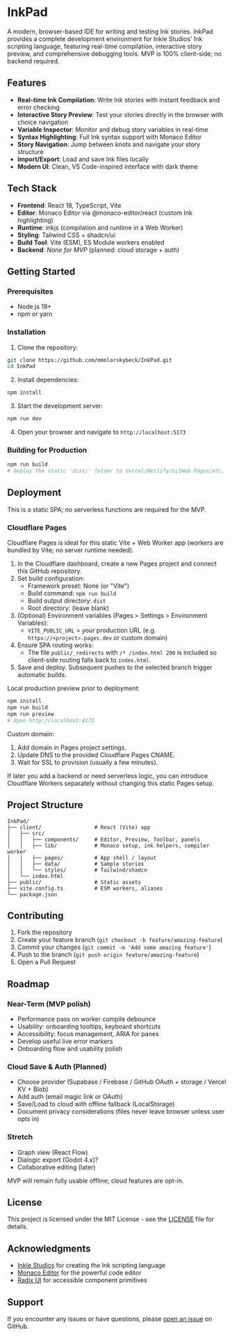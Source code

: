 # InkPad

A modern, browser-based IDE for writing and testing Ink stories. InkPad provides a complete development environment for Inkle Studios' Ink scripting language, featuring real-time compilation, interactive story preview, and comprehensive debugging tools. MVP is 100% client-side; no backend required.

## Features

- **Real-time Ink Compilation**: Write Ink stories with instant feedback and error checking
- **Interactive Story Preview**: Test your stories directly in the browser with choice navigation
- **Variable Inspector**: Monitor and debug story variables in real-time
- **Syntax Highlighting**: Full Ink syntax support with Monaco Editor
- **Story Navigation**: Jump between knots and navigate your story structure
- **Import/Export**: Load and save Ink files locally
- **Modern UI**: Clean, VS Code-inspired interface with dark theme

## Tech Stack

- **Frontend**: React 18, TypeScript, Vite
- **Editor**: Monaco Editor via @monaco-editor/react (custom Ink highlighting)
- **Runtime**: inkjs (compilation and runtime in a Web Worker)
- **Styling**: Tailwind CSS + shadcn/ui
- **Build Tool**: Vite (ESM), ES Module workers enabled
- **Backend**: _None for MVP_ (planned: cloud storage + auth)

## Getting Started

### Prerequisites

- Node.js 18+ 
- npm or yarn

### Installation

1. Clone the repository:
```bash
git clone https://github.com/mmolarskybeck/InkPad.git
cd InkPad
```

2. Install dependencies:
```bash
npm install
```

3. Start the development server:
```bash
npm run dev
```

4. Open your browser and navigate to `http://localhost:5173`

### Building for Production

```bash
npm run build
# Deploy the static 'dist/' folder to Vercel/Netlify/GitHub Pages/etc.
```

## Deployment

This is a static SPA; no serverless functions are required for the MVP.

### Cloudflare Pages

Cloudflare Pages is ideal for this static Vite + Web Worker app (workers are bundled by Vite; no server runtime needed).

1. In the Cloudflare dashboard, create a new Pages project and connect this GitHub repository.
2. Set build configuration:
   - Framework preset: None (or "Vite")
   - Build command: `npm run build`
   - Build output directory: `dist`
   - Root directory: (leave blank)
3. (Optional) Environment variables (Pages > Settings > Environment Variables):
   - `VITE_PUBLIC_URL` = your production URL (e.g. `https://<project>.pages.dev` or custom domain)
4. Ensure SPA routing works:
   - The file `public/_redirects` with `/* /index.html 200` is included so client-side routing falls back to `index.html`.
5. Save and deploy. Subsequent pushes to the selected branch trigger automatic builds.

Local production preview prior to deployment:
```bash
npm install
npm run build
npm run preview
# Open http://localhost:4173
```

Custom domain:
1. Add domain in Pages project settings.
2. Update DNS to the provided Cloudflare Pages CNAME.
3. Wait for SSL to provision (usually a few minutes).

If later you add a backend or need serverless logic, you can introduce Cloudflare Workers separately without changing this static Pages setup.

## Project Structure

```
InkPad/
├── client/                 # React (Vite) app
│   ├── src/
│   │   ├── components/     # Editor, Preview, Toolbar, panels
│   │   ├── lib/            # Monaco setup, ink helpers, compiler worker
│   │   ├── pages/          # App shell / layout
│   │   ├── data/           # Sample stories
│   │   └── styles/         # Tailwind/shadcn
│   └── index.html
├── public/                 # Static assets
├── vite.config.ts          # ESM workers, aliases
└── package.json
```

## Contributing

1. Fork the repository
2. Create your feature branch (`git checkout -b feature/amazing-feature`)
3. Commit your changes (`git commit -m 'Add some amazing feature'`)
4. Push to the branch (`git push origin feature/amazing-feature`)
5. Open a Pull Request

## Roadmap

### Near-Term (MVP polish)

- Performance pass on worker compile debounce
- Usability: onboarding tooltips, keyboard shortcuts
- Accessibility: focus management, ARIA for panes
- Develop useful live error markers
- Onboarding flow and usability polish

### Cloud Save & Auth (Planned)

- Choose provider (Supabase / Firebase / GitHub OAuth + storage / Vercel KV + Blob)
- Add auth (email magic link or OAuth)
- Save/Load to cloud with offline fallback (LocalStorage)
- Document privacy considerations (files never leave browser unless user opts in)

### Stretch

- Graph view (React Flow)
- Dialogic export (Godot 4.x)?
- Collaborative editing (later)

MVP will remain fully usable offline; cloud features are opt-in.

## License

This project is licensed under the MIT License - see the [LICENSE](LICENSE) file for details.

## Acknowledgments

- [Inkle Studios](https://www.inklestudios.com/) for creating the Ink scripting language
- [Monaco Editor](https://microsoft.github.io/monaco-editor/) for the powerful code editor
- [Radix UI](https://www.radix-ui.com/) for accessible component primitives

## Support

If you encounter any issues or have questions, please [open an issue](https://github.com/mmolarskybeck/InkPad/issues) on GitHub.

